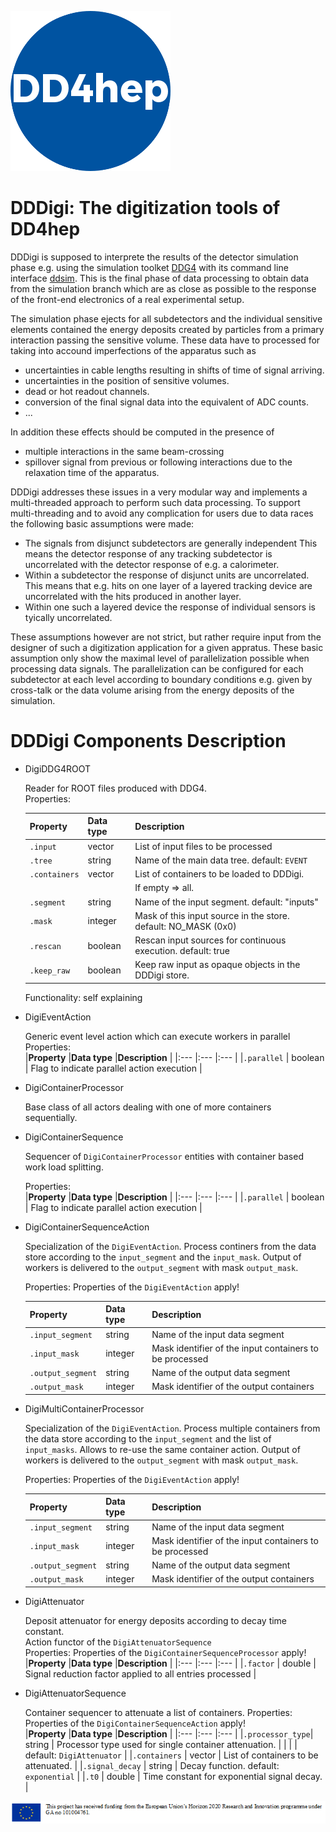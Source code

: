 <style>
large { color: blue;font-weight: 700;font-size: 20px }
</style>


![DDDigi](../doc/logo_small.png)


DDDigi: The digitization tools of DD4hep
========================================

DDDigi is supposed to interprete the results of the detector simulation phase
e.g. using the simulation toolket [DDG4](../DDG4) with its command line interface
[ddsim](../DDG4/python/DDSim).
This is the final phase of data processing to obtain data from the simulation 
branch which are as close as possible to the response of the front-end electronics
of a real experimental setup.

The simulation phase ejects for all subdetectors and the individual 
sensitive elements contained the energy deposits created by particles from a 
primary interaction passing the sensitive volume.
These data have to processed for taking into accound imperfections of the 
apparatus such as 

- uncertainties in cable lengths resulting in shifts of time of signal arriving.
- uncertainties in the position of sensitive volumes.
- dead or hot readout channels.
- conversion of the final signal data into the equivalent of ADC counts.
- ...

In addition these effects should be computed in the presence of

- multiple interactions in the same beam-crossing
- spillover signal from previous or following interactions due to the
  relaxation time of the apparatus.

DDDigi addresses these issues in a very modular way and implements a multi-threaded approach
to perform such data processing.
To support multi-threading and to avoid any complication for users due to data races 
the following basic assumptions were made:

- The signals from disjunct subdetectors are generally independent
  This means the detector response of any tracking subdetector is uncorrelated with
  the detector response of e.g. a calorimeter.
- Within a subdetector the response of disjunct units are uncorrelated. This means that 
  e.g. hits on one layer of a layered tracking device are uncorrelated 
  with the hits produced in another layer.
- Within one such a layered device the response of individual sensors is tyically uncorrelated.

These assumptions however are not strict, but rather require input from the designer of such
a digitization application for a given appratus. These basic assumption only show the maximal
level of parallelization possible when processing data signals.
The parallelization can be configured for each subdetector at each level according to 
boundary conditions e.g. given by cross-talk or the data volume arising from the
energy deposits of the simulation.

DDDigi Components Description
=============================

- DigiDDG4ROOT

  Reader for ROOT files produced with DDG4. <br/>
  Properties: <br/>

    |**Property**  |**Data type**    |**Description**                                                  |
    |:---          |:---             |:---                                                             |
    |`.input`      | vector<string>  | List of input files to be processed                             |
    |`.tree`       | string          | Name of the main data tree. default: `EVENT`                    |
    |`.containers` | vector<string>  | List of containers to be loaded to DDDigi.                      |
    |              |                 | If empty => all.                                                |
    |`.segment`    | string          | Name of the input segment. default: "inputs"                    |
    |`.mask`       | integer         | Mask of this input source in the store. default: NO_MASK (0x0)  |
    |`.rescan`     | boolean         | Rescan input sources for continuous execution. default: true    |
    |`.keep_raw`   | boolean         | Keep raw input as opaque objects in the DDDigi store.           |

  Functionality: self explaining

- DigiEventAction

  Generic event level action which can execute workers in parallel
  Properties: <br/>
    |**Property**     |**Data type**    |**Description**                                                  |
    |:---             |:---             |:---                                                             |
    |`.parallel`      | boolean         | Flag to indicate parallel action execution                      |

- DigiContainerProcessor

  Base class of all actors dealing with one of more containers sequentially.<br/>

- DigiContainerSequence

  Sequencer of `DigiContainerProcessor` entities with container based work load splitting.<br/>

  Properties: <br/>
    |**Property**     |**Data type**    |**Description**                                                  |
    |:---             |:---             |:---                                                             |
    |`.parallel`      | boolean         | Flag to indicate parallel action execution                      |

- DigiContainerSequenceAction

  Specialization of the `DigiEventAction`.
  Process continers from the data store according to the `input_segment` and the `input_mask`.
  Output of workers is delivered to the `output_segment` with mask `output_mask`.

  Properties: Properties of the `DigiEventAction` apply!<br/>

    |**Property**     |**Data type**    |**Description**                                                  |
    |:---             |:---             |:---                                                             |
    |`.input_segment` | string          | Name of the input data segment                                  |
    |`.input_mask`    | integer         | Mask identifier of the input containers to be processed         |
    |`.output_segment`| string          | Name of the output data segment                                 |
    |`.output_mask`   | integer         | Mask identifier of the output containers                        |

- DigiMultiContainerProcessor

  Specialization of the `DigiEventAction`.
  Process multiple containers from the data store according to the `input_segment` and the list of `input_masks`. Allows to re-use the same container action.
  Output of workers is delivered to the `output_segment` with mask `output_mask`.

  Properties: Properties of the `DigiEventAction` apply!<br/>

    |**Property**     |**Data type**    |**Description**                                                  |
    |:---             |:---             |:---                                                             |
    |`.input_segment` | string          | Name of the input data segment                                  |
    |`.input_mask`    | integer         | Mask identifier of the input containers to be processed         |
    |`.output_segment`| string          | Name of the output data segment                                 |
    |`.output_mask`   | integer         | Mask identifier of the output containers                        |

- DigiAttenuator
 
  Deposit attenuator for energy deposits according to decay time constant. <br/>
  Action functor of the `DigiAttenuatorSequence` <br/>
  Properties: Properties of the `DigiContainerSequenceProcessor` apply! <br/>
    |**Property**     |**Data type**    |**Description**                                            |
    |:---             |:---             |:---                                                       |
    |`.factor`        | double          | Signal reduction factor applied to all entries processed  |

- DigiAttenuatorSequence
 
  Container sequencer to attenuate a list of containers.
  Properties:  Properties of the `DigiContainerSequenceAction` apply! <br/>
    |**Property**     |**Data type**    |**Description**                                                  |
    |:---             |:---             |:---                                                             |
    |`.processor_type`| string          | Processor type used for single container attenuation.           |
    |                 |                 | default: `DigiAttenuator`                                       |
    |`.containers`    | vector<string>  | List of containers to be attenuated.                            |
    |`.signal_decay`  | string          | Decay function. default: `exponential`                          |
    |`.t0`            | double          | Time constant for exponential signal decay.                     |



![HORIZON2020](../doc/usermanuals/DD4hep/figures/AIDAinnova.png)
